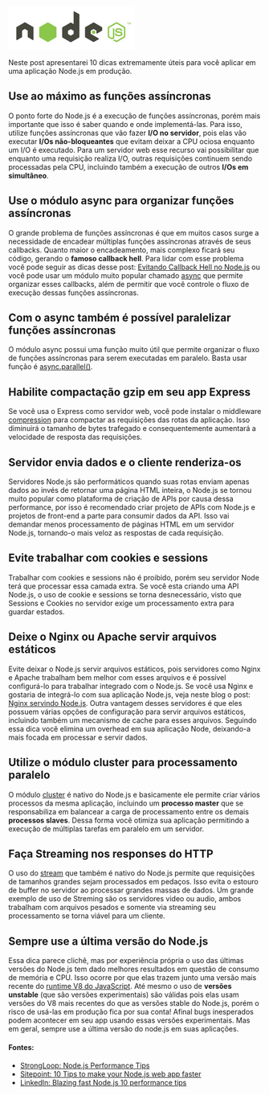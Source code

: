 ![Otimizando aplicações Node.js](/images/nodejs-logo.jpg "Otimizando aplicações Node.js")

Neste post apresentarei 10 dicas extremamente úteis para você aplicar em uma aplicação Node.js em produção.

## Use ao máximo as funções assíncronas

O ponto forte do Node.js é a execução de funções assíncronas, porém mais importante que isso é saber quando e onde implementá-las. Para isso, utilize funções assíncronas que vão fazer **I/O no servidor**, pois elas vão executar **I/Os não-bloqueantes** que evitam deixar a CPU ociosa enquanto um I/O é executado. Para um servidor web esse recurso vai possibilitar que enquanto uma requisição realiza I/O, outras requisições continuem sendo processadas pela CPU, incluindo também a execução de outros **I/Os em simultâneo**.

## Use o módulo async para organizar funções assíncronas

O grande problema de funções assíncronas é que em muitos casos surge a necessidade de encadear múltiplas funções assíncronas através de seus callbacks. Quanto maior o encadeamento, mais complexo ficará seu código, gerando o **famoso callback hell**. Para lidar com esse problema você pode seguir as dicas desse post: [Evitando Callback Hell no Node.js](http://udgwebdev.com/evitando-callback-hell-no-node-js) ou você pode usar um módulo muito popular chamado [async](https://github.com/caolan/async) que permite organizar esses callbacks, além de permitir que você controle o fluxo de execução dessas funções assíncronas.

## Com o async também é possível paralelizar funções assíncronas

O módulo async possui uma função muito útil que permite organizar o fluxo de funções assíncronas para serem executadas em paralelo. Basta usar função é [async.parallel()](https://github.com/caolan/async#parallel).

## Habilite compactação gzip em seu app Express

Se você usa o Express como servidor web, você pode instalar o middleware [compression](https://github.com/expressjs/compression) para compactar as requisições das rotas da aplicação. Isso diminuirá o tamanho de bytes trafegado e consequentemente aumentará a velocidade de resposta das requisições.

## Servidor envia dados e o cliente renderiza-os

Servidores Node.js são performáticos quando suas rotas enviam apenas dados ao invés de retornar uma página HTML inteira, o Node.js se tornou muito popular como plataforma de criação de APIs por causa dessa performance, por isso é recomendado criar projeto de APIs com Node.js e projetos de front-end a parte para consumir dados da API. Isso vai demandar menos processamento de páginas HTML em um servidor Node.js, tornando-o mais veloz as respostas de cada requisição.

## Evite trabalhar com cookies e sessions

Trabalhar com cookies e sessions não é proibido, porém seu servidor Node terá que processar essa camada extra. Se você esta criando uma API Node.js, o uso de cookie e sessions se torna desnecessário, visto que Sessions e Cookies no servidor exige um processamento extra para guardar estados.

## Deixe o Nginx ou Apache servir arquivos estáticos

Evite deixar o Node.js servir arquivos estáticos, pois servidores como Nginx e Apache trabalham bem melhor com esses arquivos e é possível configurá-lo para trabalhar integrado com o Node.js. Se você usa Nginx e gostaria de integrá-lo com sua aplicação Node.js, veja neste blog o post: [Nginx servindo Node.js](http://udgwebdev.com/nginx-servindo-nodejs/). Outra vantagem desses servidores é que eles possuem várias opções de configuração para servir arquivos estáticos, incluindo também um mecanismo de cache para esses arquivos. Seguindo essa dica você elimina um overhead em sua aplicação Node, deixando-a mais focada em processar e servir dados.

## Utilize o módulo cluster para processamento paralelo

O módulo [cluster](http://nodejs.org/api/cluster.html) é nativo do Node.js e basicamente ele permite criar vários processos da mesma aplicação, incluindo um **processo master** que se responsabiliza em balancear a carga de processamento entre os demais **processos slaves**. Dessa forma você otimiza sua aplicação permitindo a execução de múltiplas tarefas em paralelo em um servidor.

## Faça Streaming nos responses do HTTP

O uso do [stream](http://nodejs.org/api/stream.html) que também é nativo do Node.js permite que requisições de tamanhos grandes sejam processados em pedaços. Isso evita o estouro de buffer no servidor ao processar grandes massas de dados. Um grande exemplo de uso de Streming são os servidores video ou audio, ambos trabalham com arquivos pesados e somente via streaming seu processamento se torna viável para um cliente.

## Sempre use a última versão do Node.js

Essa dica parece clichê, mas por experiência própria o uso das últimas versões do Node.js tem dado melhores resultados em questão de consumo de memória e CPU. Isso ocorre por que elas trazem junto uma versão mais recente do [runtime V8 do JavaScript](https://code.google.com/p/v8/). Até mesmo o uso de **versões unstable** (que são versões experimentais) são válidas pois elas usam versões do V8 mais recentes do que as versões stable do Node.js, porém o risco de usá-las em produção fica por sua conta! Afinal bugs inesperados podem acontecer em seu app usando essas versões experimentais. Mas em geral, sempre use a última versão do node.js em suas aplicações.

#### Fontes:

#### 

*   [StrongLoop: Node.js Performance Tips](http://strongloop.com/node-js/node-js-performance-tips/)
*   [Sitepoint: 10 Tips to make your Node.js web app faster](http://www.sitepoint.com/10-tips-make-node-js-web-app-faster/)
*   [LinkedIn: Blazing fast Node.js 10 performance tips](http://engineering.linkedin.com/nodejs/blazing-fast-nodejs-10-performance-tips-linkedin-mobile)